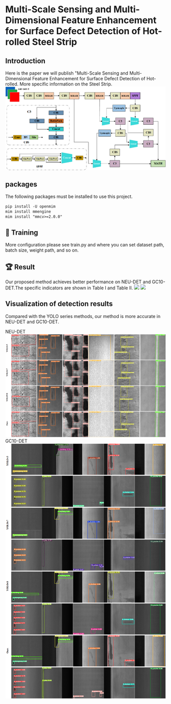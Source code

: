 # Multi-Scale Sensing and Multi-Dimensional Feature Enhancement for Surface Defect Detection of Hot-rolled Steel Strip
## Introduction
Here is the paper we will publish "Multi-Scale Sensing and Multi-Dimensional Feature Enhancement for Surface Defect Detection of Hot-rolled. More specific information on the Steel Strip.
<img src="assets/Overallstructure.png">

## packages
The following packages must be installed to use this project.
```
pip install -U openmim
mim install mmengine
mim install "mmcv>=2.0.0"
```

## 🚀 Training
More configuration please see train.py and where you can set dataset path, batch size, weight path, and so on.

## :trophy: Result
Our proposed method achieves better performance on NEU-DET and GC10-DET.The specific indicators are shown in Table I and Table II.
<img src="assets/TABLEⅠ.png">
<img src="assets/TABLEⅡ.png">

## Visualization of detection results
Compared with the YOLO series methods, our method is more accurate in NEU-DET and GC10-DET.

NEU-DET
<img src="assets/neudet-test.png">
GC10-DET
<img src="assets/gc10det-test.png">
